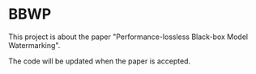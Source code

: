 # BBWP

This project is about the paper "Performance-lossless Black-box Model Watermarking".

The code will be updated when the paper is accepted.
